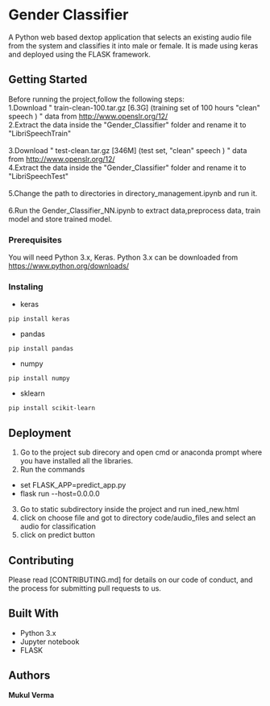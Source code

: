 # Gender Classifier

A Python web based dextop application that selects an existing audio file from the system and classifies it into male or female. It is made using keras and deployed using the FLASK framework.

## Getting Started

Before running the project,follow the following steps:<br>
1.Download " train-clean-100.tar.gz [6.3G]   (training set of 100 hours "clean" speech ) " data from http://www.openslr.org/12/<br>
2.Extract the data inside the "Gender_Classifier" folder and rename it to "LibriSpeechTrain"<br>     
3.Download " test-clean.tar.gz [346M]   (test set, "clean" speech ) " data from http://www.openslr.org/12/<br>
4.Extract the data inside the "Gender_Classifier" folder and rename it to "LibriSpeechTest"<br>                         
5.Change the path to directories in directory_management.ipynb and run it.<br>  
6.Run the Gender_Classifier_NN.ipynb to extract data,preprocess data, train model and store trained model.<br>

### Prerequisites
You will need Python 3.x, Keras.
Python 3.x can be downloaded from https://www.python.org/downloads/

### Instaling
* keras
```
pip install keras
```
* pandas
```
pip install pandas
```
* numpy
```
pip install numpy
```
* sklearn
```
pip install scikit-learn
```

## Deployment
1. Go to the project sub direcory and open cmd or anaconda prompt where you have installed all the libraries.
2. Run the commands
* set FLASK_APP=predict_app.py
* flask run --host=0.0.0.0
3. Go to static subdirectory inside the project and run ined_new.html
4. click on choose file and got to directory code/audio_files and select an audio for classification
5. click on predict button

## Contributing

Please read [CONTRIBUTING.md] for details on our code of conduct, and the process for submitting pull requests to us.

## Built With

* Python 3.x
* Jupyter notebook
* FLASK

## Authors

**Mukul Verma**

